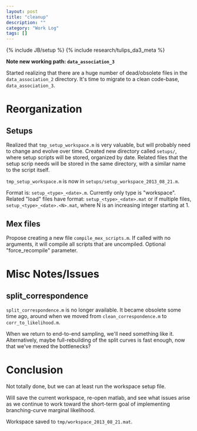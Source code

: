 ```yaml
---
layout: post
title: "cleanup"
description: ""
category: "Work Log"
tags: []
---
```

{% include JB/setup %}
{% include research/tulips_da3_meta %}

**Note new working path: `data_association_3`**

Started realizing that there are a huge number of dead/obsolete files in the `data_association_2` directory.  It's time to migrate to a clean code-base, `data_association_3`.

Reorganization
==============

Setups
-------------
Realized that `tmp_setup_workspace.m` is very valuable, but will probably need to change and evolve over time.  Created new directory called `setups/`, where setup scripts will be stored, organized by date.  Related files that the setup scrip needs will be stored in the same directory, with a similar name to the script itself.

`tmp_setup_workspace.m` is now in `setups/setup_workspace_2013_08_21.m`.  

Format is: `setup_<type>_<date>.m`.  Currently only type is "workspace".
Related "load" files have format: `setup_<type>_<date>.mat`   or if multiple files, `setup_<type>_<date>.<N>.mat`, where N is an increasing integer starting at 1.

Mex files
----------

Propose creating a new file `compile_mex_scripts.m`.  If called with no arguments, it will compile all scripts that are uncompiled.  Optional "force_recompile" parameter.

Misc Notes/Issues
=================

split_correspondence
------------------------

`split_correspondence.m` is no longer available.  It became obsolete some time ago, around when we moved from `clean_correspondence.m` to `corr_to_likelihood.m`.

When we return to end-to-end sampling, we'll need something like it.  Alternatively,  maybe full-rebuilding of the split curves is fast enough, now that we've mexed the bottlenecks?


Conclusion
=============

Not totally done, but we can at least run the workspace setup file.

Will save the current workspace, re-open matlab, and see what issues arise as we continue to work toward the short-term goal of implementing branching-curve marginal likelihood.  

Workspace saved to `tmp/workspace_2013_08_21.mat`.
